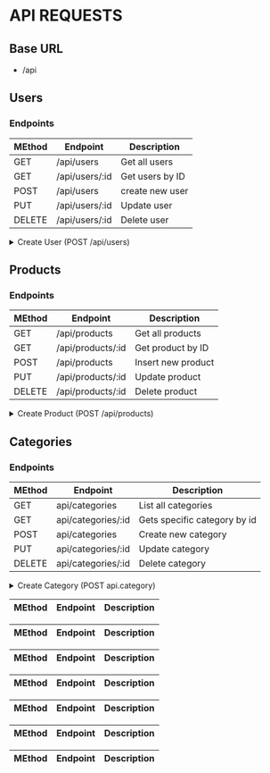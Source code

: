 # API REQUESTS

## Base URL
- /api

## Users

### Endpoints

| MEthod | Endpoint | Description |
|--------|----------|-------------|
| GET | /api/users | Get all users |
| GET | /api/users/:id | Get users by ID |
| POST | /api/users | create new user |
| PUT | /api/users/:id | Update user |
|DELETE | /api/users/:id | Delete user |



<details>
    <summary>Create User (POST /api/users) </summary>

#### Request

```js
{
    "username": "admin01",
    "email": "admin@gmail.com",
    "password": "Password",
    "role": "Admin",
    "isActive": true
}
```

#### Response

```js
{
    "_id": "666F32382G23423DE3example",
    "username": "admin01",
    "email": "admin@gmail.com",
    "role": "Admin",
    "isActive": true,
    "createdAt": "2025-10-07T12:30:00.000Z",
    "updatedAt": "2025-10-07T12:30:00.000Z"

}
```
</details>

## Products

### Endpoints

| MEthod | Endpoint | Description |
|--------|----------|-------------|
| GET | /api/products | Get all products |
| GET | /api/products/:id | Get product by ID |
| POST | /api/products | Insert new product |
| PUT | /api/products/:id | Update product | 
| DELETE | /api/products/:id | Delete product |

<details>
    <summary> Create Product (POST /api/products) </summary>

#### Request

```js
{
  "name": "Apple iPhone 15",
  "sku": "IP15-BLK-128",
  "categoryId": "66fa1babc43eac2d94f1b111",
  "supplierId": "66fa1bb3c43eac2d94f1b112",
  "description": "128GB, Black color, latest model",
  "cost": 700,
  "price": 999,
  "stock": 25,
  "recorderLevel": 5
}
```

#### Response

```js
{
  "_id": "66fa1c1fc43eac2d94f1b130",
  "name": "Apple iPhone 15",
  "sku": "IP15-BLK-128",
  "price": 999,
  "stock": 25,
  "categoryId": "66fa1babc43eac2d94f1b111",
  "supplierId": "66fa1bb3c43eac2d94f1b112",
  "createdAt": "2025-10-07T15:20:00.000Z"
}

```

</details>

## Categories

### Endpoints

| MEthod | Endpoint | Description |
|--------|----------|-------------|
| GET | api/categories | List all categories |
| GET | api/categories/:id | Gets specific category by id |
| POST | api/categories | Create new category |
| PUT | api/categories/:id | Update category |
| DELETE | api/categories/:id | Delete category |

<details>
    <summary>Create Category (POST api.category)</summary>
    
</details>


| MEthod | Endpoint | Description |
|--------|----------|-------------|


| MEthod | Endpoint | Description |
|--------|----------|-------------|


| MEthod | Endpoint | Description |
|--------|----------|-------------|


| MEthod | Endpoint | Description |
|--------|----------|-------------|


| MEthod | Endpoint | Description |
|--------|----------|-------------|


| MEthod | Endpoint | Description |
|--------|----------|-------------|


| MEthod | Endpoint | Description |
|--------|----------|-------------|